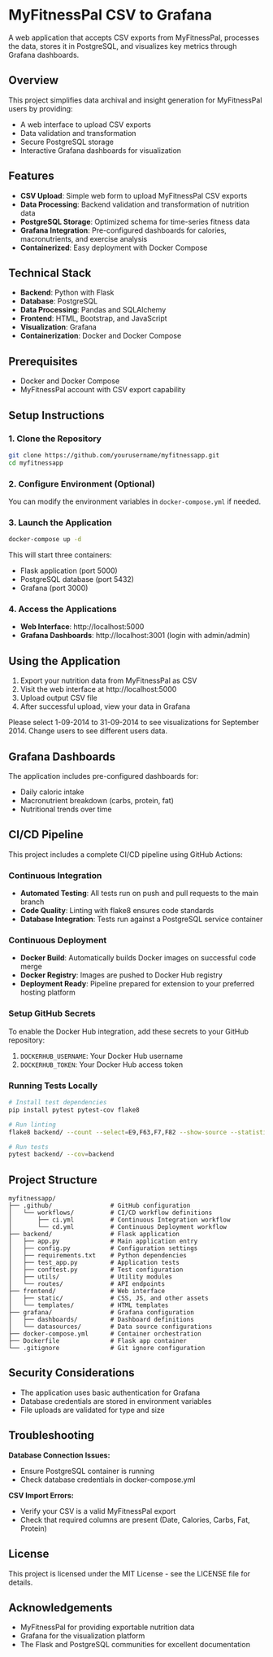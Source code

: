 # MyFitnessPal CSV to Grafana

A web application that accepts CSV exports from MyFitnessPal, processes the data, stores it in PostgreSQL, and visualizes key metrics through Grafana dashboards.

## Overview

This project simplifies data archival and insight generation for MyFitnessPal users by providing:

- A web interface to upload CSV exports
- Data validation and transformation
- Secure PostgreSQL storage
- Interactive Grafana dashboards for visualization

## Features

- **CSV Upload**: Simple web form to upload MyFitnessPal CSV exports
- **Data Processing**: Backend validation and transformation of nutrition data
- **PostgreSQL Storage**: Optimized schema for time-series fitness data
- **Grafana Integration**: Pre-configured dashboards for calories, macronutrients, and exercise analysis
- **Containerized**: Easy deployment with Docker Compose

## Technical Stack

- **Backend**: Python with Flask
- **Database**: PostgreSQL 
- **Data Processing**: Pandas and SQLAlchemy
- **Frontend**: HTML, Bootstrap, and JavaScript
- **Visualization**: Grafana
- **Containerization**: Docker and Docker Compose

## Prerequisites

- Docker and Docker Compose
- MyFitnessPal account with CSV export capability

## Setup Instructions

### 1. Clone the Repository

```bash
git clone https://github.com/yourusername/myfitnessapp.git
cd myfitnessapp
```

### 2. Configure Environment (Optional)

You can modify the environment variables in `docker-compose.yml` if needed.

### 3. Launch the Application

```bash
docker-compose up -d
```

This will start three containers:
- Flask application (port 5000)
- PostgreSQL database (port 5432)
- Grafana (port 3000)

### 4. Access the Applications

- **Web Interface**: http://localhost:5000
- **Grafana Dashboards**: http://localhost:3001 (login with admin/admin)

## Using the Application

1. Export your nutrition data from MyFitnessPal as CSV
2. Visit the web interface at http://localhost:5000
3. Upload output CSV file 
4. After successful upload, view your data in Grafana

Please select 1-09-2014 to 31-09-2014 to see visualizations for September 2014. Change users to see different users data.

## Grafana Dashboards

The application includes pre-configured dashboards for:

- Daily caloric intake
- Macronutrient breakdown (carbs, protein, fat)
- Nutritional trends over time

## CI/CD Pipeline

This project includes a complete CI/CD pipeline using GitHub Actions:

### Continuous Integration

- **Automated Testing**: All tests run on push and pull requests to the main branch
- **Code Quality**: Linting with flake8 ensures code standards
- **Database Integration**: Tests run against a PostgreSQL service container

### Continuous Deployment

- **Docker Build**: Automatically builds Docker images on successful code merge
- **Docker Registry**: Images are pushed to Docker Hub registry
- **Deployment Ready**: Pipeline prepared for extension to your preferred hosting platform

### Setup GitHub Secrets

To enable the Docker Hub integration, add these secrets to your GitHub repository:

1. `DOCKERHUB_USERNAME`: Your Docker Hub username
2. `DOCKERHUB_TOKEN`: Your Docker Hub access token

### Running Tests Locally

```bash
# Install test dependencies
pip install pytest pytest-cov flake8

# Run linting
flake8 backend/ --count --select=E9,F63,F7,F82 --show-source --statistics --exclude=backend/venv/*,backend/__pycache__/*,*/__pycache__/*,*/site-packages/*

# Run tests
pytest backend/ --cov=backend
```

## Project Structure

```
myfitnessapp/
├── .github/                # GitHub configuration
│   └── workflows/          # CI/CD workflow definitions
│       ├── ci.yml          # Continuous Integration workflow
│       └── cd.yml          # Continuous Deployment workflow
├── backend/                # Flask application
│   ├── app.py              # Main application entry
│   ├── config.py           # Configuration settings
│   ├── requirements.txt    # Python dependencies
│   ├── test_app.py         # Application tests
│   ├── conftest.py         # Test configuration
│   ├── utils/              # Utility modules
│   └── routes/             # API endpoints
├── frontend/               # Web interface
│   ├── static/             # CSS, JS, and other assets
│   └── templates/          # HTML templates
├── grafana/                # Grafana configuration
│   ├── dashboards/         # Dashboard definitions
│   └── datasources/        # Data source configurations
├── docker-compose.yml      # Container orchestration
├── Dockerfile              # Flask app container
└── .gitignore              # Git ignore configuration
```

## Security Considerations

- The application uses basic authentication for Grafana
- Database credentials are stored in environment variables
- File uploads are validated for type and size

## Troubleshooting

**Database Connection Issues:**
- Ensure PostgreSQL container is running
- Check database credentials in docker-compose.yml

**CSV Import Errors:**
- Verify your CSV is a valid MyFitnessPal export
- Check that required columns are present (Date, Calories, Carbs, Fat, Protein)

## License

This project is licensed under the MIT License - see the LICENSE file for details.

## Acknowledgements

- MyFitnessPal for providing exportable nutrition data
- Grafana for the visualization platform
- The Flask and PostgreSQL communities for excellent documentation 